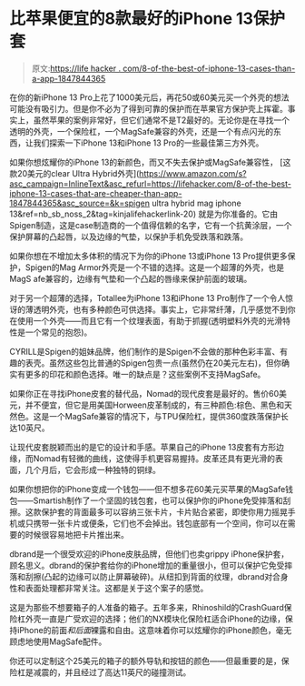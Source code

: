 # 比苹果便宜的8款最好的iPhone 13保护套

> 原文:[https://life hacker . com/8-of-the-best-of-iphone-13-cases-than-a-app-1847844365](https://lifehacker.com/8-of-the-best-iphone-13-cases-that-are-cheaper-than-app-1847844365)

在你的新iPhone 13 Pro上花了1000美元后，再花50或60美元买一个外壳的想法可能没有吸引力。但是你不必为了得到可靠的保护而在苹果官方保护壳上挥霍。事实上，虽然苹果的案例非常好，但它们通常不是T2最好的。无论你是在寻找一个透明的外壳，一个保险杠，一个MagSafe兼容的外壳，还是一个有点闪光的东西，让我们探索一下iPhone 13和iPhone 13 Pro的一些最佳第三方外壳。

如果你想炫耀你的iPhone 13的新颜色，而又不失去保护或MagSafe兼容性， [这款20美元的clear Ultra Hybrid外壳](https://www.amazon.com/s?asc_campaign=InlineText&asc_refurl=https://lifehacker.com/8-of-the-best-iphone-13-cases-that-are-cheaper-than-app-1847844365&asc_source=&k=spigen ultra hybrid mag iphone 13&ref=nb_sb_noss_2&tag=kinjalifehackerlink-20) 就是为你准备的。它由Spigen制造，这是case制造商的一个值得信赖的名字，它有一个抗黄涂层，一个保护屏幕的凸起唇，以及边缘的气垫，以保护手机免受跌落和跌落。

如果你想在不增加太多体积的情况下为你的iPhone 13或iPhone 13 Pro提供更多保护，Spigen的Mag Armor外壳是一个不错的选择。这是一个超薄的外壳，也是MagS afe兼容的，边缘有气垫和一个凸起的唇缘来保护前面的玻璃。

对于另一个超薄的选择，Totallee为iPhone 13和iPhone 13 Pro制作了一个令人惊讶的薄透明外壳，也有多种颜色可供选择。事实上，它非常纤薄，几乎感觉不到你在使用一个外壳——而且它有一个纹理表面，有助于抓握(透明塑料外壳的光滑特性是一个常见的抱怨)。

CYRILL是Spigen的姐妹品牌，他们制作的是Spigen不会做的那种色彩丰富、有趣的表壳。虽然这些包比普通的Spigen包贵一点(虽然仍在20美元左右)，但你确实有更多的印花和颜色选择。唯一的缺点是？这些案例不支持MagSafe。

如果你正在寻找iPhone皮套的替代品，Nomad的现代皮套是最好的。售价60美元，并不便宜，但它是用美国Horween皮革制成的，有三种颜色:棕色、黑色和天然色。这是一个MagSafe兼容的情况下，与TPU保险杠，提供360度跌落保护长达10英尺。

让现代皮套脱颖而出的是它的设计和手感。苹果自己的iPhone 13皮套有方形边缘，而Nomad有轻微的曲线，这使得手机更容易握持。皮革还具有更光滑的表面，几个月后，它会形成一种独特的铜绿。

如果你想把你的iPhone变成一个钱包——但不想多花60美元买苹果的MagSafe钱包——Smartish制作了一个坚固的钱包套，也可以保护你的iPhone免受摔落和刮擦。这款保护套的背面最多可以容纳三张卡片，卡片贴合紧密，即使你用力摇晃手机或只携带一张卡片或便条，它们也不会掉出。钱包底部有一个空间，你可以在需要的时候很容易地把卡片推出来。

dbrand是一个很受欢迎的iPhone皮肤品牌，但他们也卖grippy iPhone保护套，顾名思义。dbrand的保护套给你的iPhone增加的重量很小，但可以保护它免受摔落和刮擦(凸起的边缘可以防止屏幕破碎)。从纽扣到背面的纹理，dbrand对合身性和表面处理都非常关注。这都是关于这个案子的感觉。

这是为那些不想要箱子的人准备的箱子。五年多来，Rhinoshild的CrashGuard保险杠外壳一直是广受欢迎的选择；他们的NX模块化保险杠适合iPhone的边缘，保持iPhone的前面*和后面*裸露和自由。这意味着你可以炫耀你的iPhone颜色，毫无顾虑地使用MagSafe配件。

你还可以定制这个25美元的箱子的额外导轨和按钮的颜色——但最重要的是，保险杠是减震的，并且经过了高达11英尺的碰撞测试。